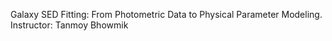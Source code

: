 Galaxy SED Fitting: From Photometric Data to Physical Parameter Modeling.
Instructor: Tanmoy Bhowmik


